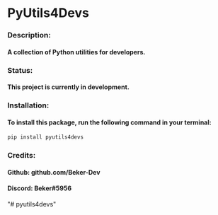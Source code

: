 # PyUtils4Devs

### Description:
#### A collection of Python utilities for developers.

### Status:
#### This project is currently in development.

### Installation:
#### To install this package, run the following command in your terminal:
```bash
pip install pyutils4devs
```

### Credits:
#### Github: github.com/Beker-Dev
#### Discord: Beker#5956
"# pyutils4devs" 
